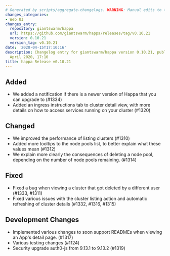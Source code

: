 ```yaml
---
# Generated by scripts/aggregate-changelogs. WARNING: Manual edits to this files will be overwritten.
changes_categories:
- Web UI
changes_entry:
  repository: giantswarm/happa
  url: https://github.com/giantswarm/happa/releases/tag/v0.10.21
  version: 0.10.21
  version_tag: v0.10.21
date: '2020-04-15T17:10:16'
description: Changelog entry for giantswarm/happa version 0.10.21, published on 15
  April 2020, 17:10
title: happa Release v0.10.21
---
```


## Added
- We added a notification if there is a newer version of Happa that you can upgrade to (#1334)
- Added an ingress instructions tab to cluster detail view, with more details on how to access services running on your cluster (#1320)

## Changed
- We improved the performance of listing clusters (#1310)
- Added more tooltips to the node pools list, to better explain what these values mean (#1312)
- We explain more clearly the consequences of deleting a node pool, depending on the number of node pools remaining. (#1314)

## Fixed
- Fixed a bug when viewing a cluster that got deleted by a different user (#1333, #1311)
- Fixed various issues with the cluster listing action and automatic refreshing of cluster details (#1332, #1316, #1315)

## Development Changes
- Implemented various changes to soon support READMEs when viewing an App's detail page. (#1317)
- Various testing changes (#1124)
- Security upgrade auth0-js from 9.13.1 to 9.13.2 (#1319)

